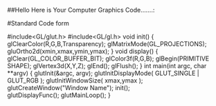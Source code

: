 ##Hello Here is Your Computer Graphics Code.......:

#Standard Code form

#include<GL/glut.h>
#include<GL/gl.h>
void init()
{
glClearColor(R,G,B,Transparency);
glMatrixMode(GL_PROJECTIONS);
gluOrtho2d(xmin,xmax,ymin,ymax);
}
void display()
{
glClear(GL_COLOR_BUFFER_BIT);
glColor3f(R,G,B);
glBegin(PRIMITIVE SHAPE);
glVertex3d(X,Y,Z);
glEnd();
glFlush();
}
int main(int argc, char **argv)
{
glutInit(&argc, argv); 
    glutInitDisplayMode( GLUT_SINGLE | GLUT_RGB ); 
    glutInitWindowSize( xmax,ymax ); 
    glutCreateWindow("Window Name"); 
    init();  
glutDisplayFunc();
glutMainLoop();
}
